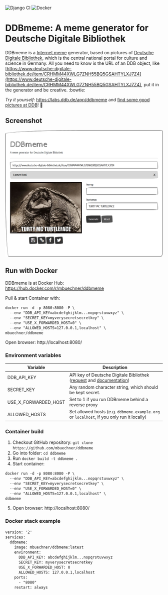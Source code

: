 ![Django CI](https://github.com/mbuechner/ddbmeme/workflows/Django%20CI/badge.svg) ![Docker](https://github.com/mbuechner/ddbmeme/workflows/Docker/badge.svg)
# DDBmeme: A meme generator for Deutsche Digitale Bibliothek

DDBmeme is a [Internet meme](https://en.wikipedia.org/wiki/Internet_meme) generator, based on pictures of [Deutsche Digitale Bibliothek](https://www.deutsche-digitale-bibliothek.de), which is the central national portal for culture and science in Germany. All you need to know is the URL of an DDB object, like [https://www.deutsche-digitale-bibliothek.de/item/CRHMM44XWLG7ZNH55BQ5GSAHTYLXJ7Z4](https://www.deutsche-digitale-bibliothek.de/item/CRHMM44XWLG7ZNH55BQ5GSAHTYLXJ7Z4), put it in the generator and be creative. :bowtie:

*Try it yourself:* https://labs.ddb.de/app/ddbmeme and [find some good pictures at DDB](https://www.deutsche-digitale-bibliothek.de/searchresults?isThumbnailFiltered=true&query=Klaus+Kinski&viewType=grid&rows=1000&offset=0)! :eyes:

## Screenshot
![Screenshot of DDBmeme](https://raw.githubusercontent.com/mbuechner/ddbmeme/master/DDBmeme.png "DDBmeme")

## Run with Docker
DDBmeme is at Docker Hub: https://hub.docker.com/r/mbuechner/ddbmeme

Pull & start Container with: 
```
docker run -d -p 8080:8080 -P \
  --env "DDB_API_KEY=abcdefghijklm...nopqrstuvwxyz" \
  --env "SECRET_KEY=myverysecretsecretkey" \
  --env "USE_X_FORWARDED_HOST=0" \
  --env "ALLOWED_HOSTS=127.0.0.1,localhost" \
mbuechner/ddbmeme
```
Open browser: http://localhost:8080/

### Environment variables
| Variable             | Description                                                                                                                                                                    |
|----------------------|--------------------------------------------------------------------------------------------------------------------------------------------------------------------------------|
| DDB_API_KEY          | API key of Deutsche Digitale Bibliothek ([request](https://www.deutsche-digitale-bibliothek.de/user/apikey) and [documentation](https://api.deutsche-digitale-bibliothek.de/)) |
| SECRET_KEY           | Any random character string, which should be kept secret.                                                                                                                       |
| USE_X_FORWARDED_HOST | Set to 1 if you run DDBmeme behind a reverse proxy                                                                                                                             |
| ALLOWED_HOSTS        | Set allowed hosts (e.g. `ddbmeme.example.org` or `localhost`, if you only run it locally)                                                                                      |

### Container build
1. Checkout GitHub repository: `git clone https://github.com/mbuechner/ddbmeme`
2. Go into folder: `cd ddbmeme`
3. Run `docker build -t ddbmeme .`
4. Start container:
```
docker run -d -p 8080:8080 -P \
  --env "DDB_API_KEY=abcdefghijklm...nopqrstuvwxyz" \
  --env "SECRET_KEY=myverysecretsecretkey" \
  --env "USE_X_FORWARDED_HOST=0" \
  --env "ALLOWED_HOSTS=127.0.0.1,localhost" \
ddbmeme
```
5. Open browser: http://localhost:8080/

### Docker stack example
```
version: '2'
services:
  ddbmeme:
    image: mbuechner/ddbmeme:latest
    environment:
      DDB_API_KEY: abcdefghijklm...nopqrstuvwxyz
      SECRET_KEY: myverysecretsecretkey
      USE_X_FORWARDED_HOST: 0
      ALLOWED_HOSTS: 127.0.0.1,localhost
    ports:
      - "8080"
    restart: always
```

